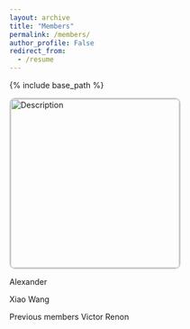 ```yaml
---
layout: archive
title: "Members"
permalink: /members/
author_profile: False
redirect_from:
  - /resume
---
```


{% include base_path %}

<img src="/images/profile.jpg" alt="Description" style="border-radius: 10px; border: 2px solid #ccc; width: 300px;">

Alexander

Xiao Wang


Previous members
Victor Renon
